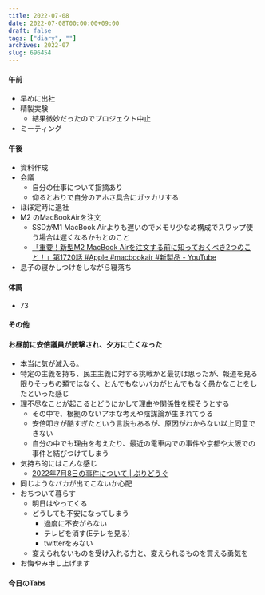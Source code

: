 ```yaml
---
title: 2022-07-08
date: 2022-07-08T00:00:00+09:00
draft: false
tags: ["diary", ""]
archives: 2022-07
slug: 696454
---
```

#### 午前
- 早めに出社
- 精製実験
  - 結果微妙だったのでプロジェクト中止
- ミーティング
#### 午後
- 資料作成
- 会議
  - 自分の仕事について指摘あり
  - 仰るとおりで自分のアホさ具合にガッカリする
- ほぼ定時に退社
- M2 のMacBookAirを注文
  - SSDがM1 MacBook Airよりも遅いのでメモリ少なめ構成でスワップ使う場合は遅くなるかもとのこと
  - [「重要！新型M2 MacBook Airを注文する前に知っておくべき2つのこと！」第1720話 #Apple #macbookair #新製品 - YouTube](https://www.youtube.com/watch?v=CFsZIm6Raqo&t=1265s)
- 息子の寝かしつけをしながら寝落ち
#### 体調
- 73
#### その他
#### お昼前に安倍議員が銃撃され、夕方に亡くなった
- 本当に気が滅入る。
- 特定の主義を持ち、民主主義に対する挑戦かと最初は思ったが、報道を見る限りそっちの類ではなく、とんでもないバカがとんでもなく愚かなことをしたといった感じ
- 理不尽なことが起こるとどうにかして理由や関係性を探そうとする
  - その中で、根拠のないアホな考えや陰謀論が生まれてうる
  - 安倍叩きが酷すぎたという言説もあるが、原因がわからない以上同意できない
  - 自分の中でも理由を考えたり、最近の電車内での事件や京都や大阪での事件と結びつけてしまう
- 気持ち的にはこんな感じ
  - [2022年7月8日の事件について | ぷりどうぐ](https://www.prius.cc/d/2020708_20220708.html)
- 同じようなバカが出てこないか心配
- おちついて暮らす
  - 明日はやってくる
  - どうしても不安になってしまう
    - 過度に不安がらない
    - テレビを消す(Eテレを見る)
    - twitterをみない
  - 変えられないものを受け入れる力と、変えられるものを買える勇気を
- お悔やみ申し上げます
#### 今日のTabs
